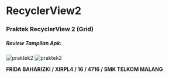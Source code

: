 # RecyclerView2

### Praktek RecyclerView 2 (Grid)

##### Review Tampilan Apk:
![praktek2](https://cloud.githubusercontent.com/assets/22098189/20031648/8ec1cf88-a3ad-11e6-9960-2523c678994e.png)
![praktek2](https://cloud.githubusercontent.com/assets/22098189/20031648/8ec1cf88-a3ad-11e6-9960-2523c678994e.png)

**FRIDA BAHARIZKI / XIRPL4 / 16 / 4716 / SMK TELKOM MALANG**
